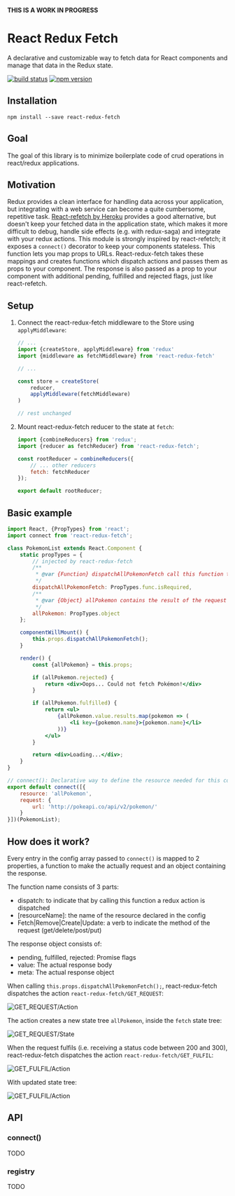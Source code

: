 **THIS IS A WORK IN PROGRESS**

React Redux Fetch
=================

A declarative and customizable way to fetch data for React components and manage that data in the Redux state.


[![build status](https://img.shields.io/travis/hirviid/react-redux-fetch/master.svg?style=flat-square)](https://travis-ci.org/hirviid/react-redux-fetch) [![npm version](https://img.shields.io/npm/v/react-redux-fetch.svg?style=flat-square)](https://www.npmjs.com/package/react-redux-fetch)


## Installation

```
npm install --save react-redux-fetch
```

## Goal
The goal of this library is to minimize boilerplate code  of crud operations in react/redux applications.

## Motivation
Redux provides a clean interface for handling data across your application, but integrating with a web service can become a quite cumbersome, repetitive task. [React-refetch by Heroku](https://github.com/heroku/react-refetch) provides a good alternative, but doesn't keep your fetched data in the application state, which makes it more difficult to debug, handle side effects (e.g. with redux-saga) and integrate with your redux actions. This module is strongly inspired by react-refetch; it exposes a `connect()` decorator to keep your components stateless. This function lets you map props to URLs. React-redux-fetch takes these mappings and creates functions which dispatch actions and passes them as props to your component. The response is also passed as a prop to your component with additional pending, fulfilled and rejected flags, just like react-refetch.

## Setup

1. Connect the react-redux-fetch middleware to the Store using `applyMiddleware`:
    ```jsx
    // ...
    import {createStore, applyMiddleware} from 'redux'
    import {middleware as fetchMiddleware} from 'react-redux-fetch'
    
    // ...
    
    const store = createStore(
        reducer,
        applyMiddleware(fetchMiddleware)
    )
    
    // rest unchanged
    ```

2. Mount react-redux-fetch reducer to the state at `fetch`: 
    ```jsx
    import {combineReducers} from 'redux';
    import {reducer as fetchReducer} from 'react-redux-fetch';
    
    const rootReducer = combineReducers({
        // ... other reducers
        fetch: fetchReducer
    });
    
    export default rootReducer;
    ```

## Basic example
```jsx
import React, {PropTypes} from 'react';
import connect from 'react-redux-fetch';

class PokemonList extends React.Component {
    static propTypes = {
        // injected by react-redux-fetch
        /**
         * @var {Function} dispatchAllPokemonFetch call this function to start fetching all Pokémon
         */
        dispatchAllPokemonFetch: PropTypes.func.isRequired,
        /**
         * @var {Object} allPokemon contains the result of the request + promise state (pending, fulfilled, rejected)
         */
        allPokemon: PropTypes.object
    };

    componentWillMount() {
        this.props.dispatchAllPokemonFetch();
    }

    render() {
        const {allPokemon} = this.props;

        if (allPokemon.rejected) {
            return <div>Oops... Could not fetch Pokémon!</div>
        }

        if (allPokemon.fulfilled) {
            return <ul>
                {allPokemon.value.results.map(pokemon => (
                    <li key={pokemon.name}>{pokemon.name}</li>
                ))}
            </ul>
        }

        return <div>Loading...</div>;
    }
}

// connect(): Declarative way to define the resource needed for this component
export default connect([{
    resource: 'allPokemon',
    request: {
        url: 'http://pokeapi.co/api/v2/pokemon/'
    }
}])(PokemonList);
```

## How does it work?
Every entry in the config array passed to `connect()` is mapped to 2 properties, a function to make the actually request and an object containing the response. 

The function name consists of 3 parts:
 - dispatch:  to indicate that by calling this function a redux action is dispatched
 - [resourceName]: the name of the resource declared in the config
 - Fetch|Remove|Create|Update: a verb to indicate the method of the request (get/delete/post/put)

The response object consists of:
 - pending, fulfilled, rejected: Promise flags
 - value: The actual response body
 - meta: The actual response object

When calling `this.props.dispatchAllPokemonFetch();`, react-redux-fetch dispatches the action `react-redux-fetch/GET_REQUEST`: 

![GET_REQUEST/Action](https://cloud.githubusercontent.com/assets/6641475/17690441/fa6086b2-638e-11e6-9588-15fa41e2fa2b.png)

The action creates a new state tree `allPokemon`, inside the `fetch` state tree:

![GET_REQUEST/State](https://cloud.githubusercontent.com/assets/6641475/17690442/fa61e926-638e-11e6-94d4-2a16369ba8ee.png)

When the request fulfils (i.e. receiving a status code between 200 and 300), react-redux-fetch dispatches the action `react-redux-fetch/GET_FULFIL`:

![GET_FULFIL/Action](https://cloud.githubusercontent.com/assets/6641475/17690440/fa6070be-638e-11e6-9da8-90ee1b975373.png)

With updated state tree:

![GET_FULFIL/Action](https://cloud.githubusercontent.com/assets/6641475/17690443/fa645a08-638e-11e6-8b97-8e0a5ff2e657.png)


## API

### connect()
TODO

### registry
TODO
